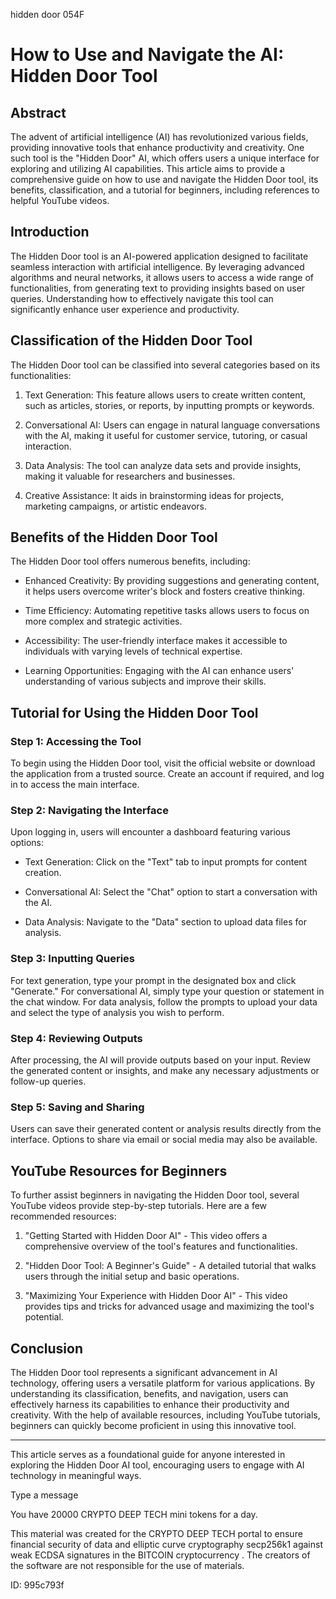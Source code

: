 hidden door 054F
# How to Use and Navigate the AI: Hidden Door Tool



## Abstract



The advent of artificial intelligence (AI) has revolutionized various fields, providing innovative tools that enhance productivity and creativity. One such tool is the "Hidden Door" AI, which offers users a unique interface for exploring and utilizing AI capabilities. This article aims to provide a comprehensive guide on how to use and navigate the Hidden Door tool, its benefits, classification, and a tutorial for beginners, including references to helpful YouTube videos.



## Introduction



The Hidden Door tool is an AI-powered application designed to facilitate seamless interaction with artificial intelligence. By leveraging advanced algorithms and neural networks, it allows users to access a wide range of functionalities, from generating text to providing insights based on user queries. Understanding how to effectively navigate this tool can significantly enhance user experience and productivity.



## Classification of the Hidden Door Tool



The Hidden Door tool can be classified into several categories based on its functionalities:



1. Text Generation: This feature allows users to create written content, such as articles, stories, or reports, by inputting prompts or keywords.

2. Conversational AI: Users can engage in natural language conversations with the AI, making it useful for customer service, tutoring, or casual interaction.

3. Data Analysis: The tool can analyze data sets and provide insights, making it valuable for researchers and businesses.

4. Creative Assistance: It aids in brainstorming ideas for projects, marketing campaigns, or artistic endeavors.



## Benefits of the Hidden Door Tool



The Hidden Door tool offers numerous benefits, including:



- Enhanced Creativity: By providing suggestions and generating content, it helps users overcome writer's block and fosters creative thinking.

- Time Efficiency: Automating repetitive tasks allows users to focus on more complex and strategic activities.

- Accessibility: The user-friendly interface makes it accessible to individuals with varying levels of technical expertise.

- Learning Opportunities: Engaging with the AI can enhance users' understanding of various subjects and improve their skills.



## Tutorial for Using the Hidden Door Tool



### Step 1: Accessing the Tool



To begin using the Hidden Door tool, visit the official website or download the application from a trusted source. Create an account if required, and log in to access the main interface.



### Step 2: Navigating the Interface



Upon logging in, users will encounter a dashboard featuring various options:



- Text Generation: Click on the "Text" tab to input prompts for content creation.

- Conversational AI: Select the "Chat" option to start a conversation with the AI.

- Data Analysis: Navigate to the "Data" section to upload data files for analysis.



### Step 3: Inputting Queries



For text generation, type your prompt in the designated box and click "Generate." For conversational AI, simply type your question or statement in the chat window. For data analysis, follow the prompts to upload your data and select the type of analysis you wish to perform.



### Step 4: Reviewing Outputs



After processing, the AI will provide outputs based on your input. Review the generated content or insights, and make any necessary adjustments or follow-up queries.



### Step 5: Saving and Sharing



Users can save their generated content or analysis results directly from the interface. Options to share via email or social media may also be available.



## YouTube Resources for Beginners



To further assist beginners in navigating the Hidden Door tool, several YouTube videos provide step-by-step tutorials. Here are a few recommended resources:



1. "Getting Started with Hidden Door AI" - This video offers a comprehensive overview of the tool's features and functionalities.

2. "Hidden Door Tool: A Beginner's Guide" - A detailed tutorial that walks users through the initial setup and basic operations.

3. "Maximizing Your Experience with Hidden Door AI" - This video provides tips and tricks for advanced usage and maximizing the tool's potential.



## Conclusion



The Hidden Door tool represents a significant advancement in AI technology, offering users a versatile platform for various applications. By understanding its classification, benefits, and navigation, users can effectively harness its capabilities to enhance their productivity and creativity. With the help of available resources, including YouTube tutorials, beginners can quickly become proficient in using this innovative tool.



---



This article serves as a foundational guide for anyone interested in exploring the Hidden Door AI tool, encouraging users to engage with AI technology in meaningful ways.



Type a message

You have 20000 CRYPTO DEEP TECH mini tokens for a day.


This material was created for the  CRYPTO DEEP TECH portal  to ensure financial security of data and elliptic curve cryptography  secp256k1 against weak ECDSA  signatures   in the  BITCOIN cryptocurrency . The creators of the software are not responsible for the use of materials.

 ID: 995c793f
